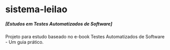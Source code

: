 # sistema-leilao 

##### [Estudos em Testes Automatizados de Software]
Projeto para estudo baseado no e-book Testes Automatizados de Software - Um guia prático.
